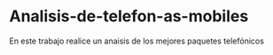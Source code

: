 # Analisis-de-telefon-as-mobiles
En este trabajo realice un anaisis de los mejores paquetes telefónicos 
